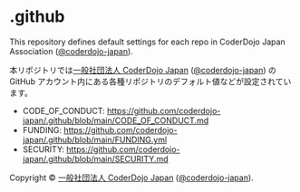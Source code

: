 # .github
This repository defines default settings for each repo in CoderDojo Japan Association ([@coderdojo-japan](https://github.com/coderdojo-japan)).

本リポジトリでは[一般社団法人 CoderDojo Japan](https://coderdojo.jp/about-coderdojo-japan) ([@coderdojo-japan](https://github.com/coderdojo-japan)) の GitHub アカウント内にある各種リポジトリのデフォルト値などが設定されています。

- CODE_OF_CONDUCT: https://github.com/coderdojo-japan/.github/blob/main/CODE_OF_CONDUCT.md
- FUNDING: https://github.com/coderdojo-japan/.github/blob/main/FUNDING.yml
- SECURITY: https://github.com/coderdojo-japan/.github/blob/main/SECURITY.md

Copyright &copy; [一般社団法人 CoderDojo Japan](https://coderdojo.jp/about-coderdojo-japan) ([@coderdojo-japan](https://github.com/coderdojo-japan)).
